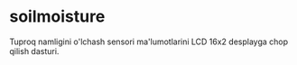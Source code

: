 # soilmoisture
Tuproq namligini o'lchash sensori ma'lumotlarini LCD 16x2 desplayga chop qilish dasturi.

